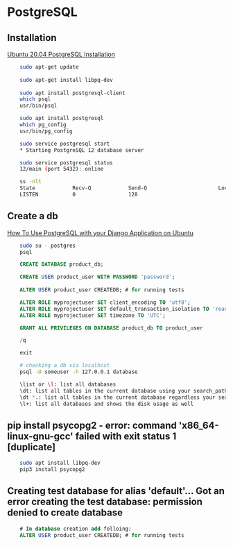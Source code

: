 # PostgreSQL

## Installation
  
  [Ubuntu 20.04 PostgreSQL Installation](https://linuxconfig.org/ubuntu-20-04-postgresql-installation)

``` bash
    sudo apt-get update
    
    sudo apt-get install libpq-dev
    
    sudo apt install postgresql-client
    which psql
    usr/bin/psql

    sudo apt install postgresql
    which pg_config
    usr/bin/pg_config

    sudo service postgresql start
    * Starting PostgreSQL 12 database server

    sudo service postgresql status
    12/main (port 5432): online

    ss -nlt
    State            Recv-Q            Send-Q                       Local Address:Port                       Peer Address:Port           Process
    LISTEN           0                 128                              127.0.0.1:5432                            0.0.0.0:*
```

## Create a db

  [How To Use PostgreSQL with your Django Application on Ubuntu](https://www.digitalocean.com/community/tutorials/how-to-use-postgresql-with-your-django-application-on-ubuntu-14-04)

``` bash
    sudo su - postgres
    psql
```

```sql
    CREATE DATABASE product_db;

    CREATE USER product_user WITH PASSWORD 'password';
    
    ALTER USER product_user CREATEDB; # for running tests

    ALTER ROLE myprojectuser SET client_encoding TO 'utf8';
    ALTER ROLE myprojectuser SET default_transaction_isolation TO 'read committed';
    ALTER ROLE myprojectuser SET timezone TO 'UTC';

    GRANT ALL PRIVILEGES ON DATABASE product_db TO product_user

    /q

    exit
```

``` bash
    # checking a db via localhost
    psql -U someuser -h 127.0.0.1 database

    \list or \l: list all databases
    \dt: list all tables in the current database using your search_path
    \dt *.: list all tables in the current database regardless your search_path
    \l+: list all databases and shows the disk usage as well
```

## pip install psycopg2 - error: command 'x86_64-linux-gnu-gcc' failed with exit status 1 [duplicate]

``` bash
    sudo apt install libpq-dev
    pip3 install psycopg2
```

## Creating test database for alias 'default'... Got an error creating the test database: permission denied to create database

```sql  
    # In database creation add folloing:
    ALTER USER product_user CREATEDB; # for running tests
```
